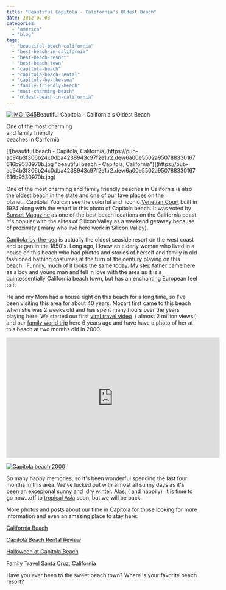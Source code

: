 ```yaml
---
title: "Beautiful Capitola - California's Oldest Beach"
date: 2012-02-03
categories: 
  - "america"
  - "blog"
tags: 
  - "beautiful-beach-california"
  - "best-beach-in-california"
  - "best-beach-resort"
  - "best-beach-town"
  - "capitola-beach"
  - "capitola-beach-rental"
  - "capitola-by-the-sea"
  - "family-friendly-beach"
  - "most-charming-beach"
  - "oldest-beach-in-california"
---
```


[![IMG_1345](https://pub-ac94b3f306b24c0dba4238943c97f2e1.r2.dev/6a00e5502a950788330167616b948e970b.jpg "IMG_1345")](https://pub-ac94b3f306b24c0dba4238943c97f2e1.r2.dev/6a00e5502a950788330167616b948e970b.jpg)Beautiful Capitola - 
California's Oldest Beach

One of the most charming  
and family friendly  
beaches in California

<!--more--> [![beautiful beach - Capitola, California](https://pub-ac94b3f306b24c0dba4238943c97f2e1.r2.dev/6a00e5502a950788330167616b9530970b.jpg "beautiful beach - Capitola, California")](https://pub-ac94b3f306b24c0dba4238943c97f2e1.r2.dev/6a00e5502a950788330167616b9530970b.jpg)  
  
One of the most charming and family friendly beaches in California is also the oldest beach in the state and one of our fave places on the planet...Capitola! You can see the colorful and  iconic [Venetian Court](http://en.wikipedia.org/wiki/Venetian_Court "Venetian court") built in 1924 along with the wharf in this photo of Capitola beach. It was voted by [Sunset Magazine](http://www.sunset.com/travel/ocean-towns-00400000040124/ "capitola beach in sunset magazine") as one of the best beach locations on the California coast. It's popular with the elites of Silicon Valley as a weekend getaway because of proximity ( many who live here work in Silicon Valley).  
  
[Capitola-by-the-sea](http://www.capitolavillage.com/ "Capitola california") is actually the oldest seaside resort on the west coast and began in the 1850's. Long ago, I knew an elderly woman who lived in a house on this beach who had photos and stories of herself and family in old fashioned bathing costumes at the turn of the century playing on this beach.  Funnily, much of it looks the same today. My step father came here as a boy and young man and fell in love with the area as it is a quintessentially California beach town, but has an enchanting European feel to it   
  
He and my Mom had a house right on this beach for a long time, so I've been visiting this area for about 40 years. Mozart first came to this beach when she was 2 weeks old and has spent many hours over the years playing here. We started our first [viral travel video](http://www.youtube.com/watch?v=wn9rDTZj-m4 "viral travel video around-the-world")  ( almost 2 million views!) and our [family world trip](http://soultravelers3new.local/2009/04/how-to-travel-the-world-as-a-digital-nomad-family.html "family world trip") here 6 years ago and have have a photo of her at this beach at two months old in 2000. 
  

<iframe src="http://www.youtube.com/embed/wn9rDTZj-m4?rel=0" frameborder="0" height="315" width="560"></iframe>

  
  
[![Capitola beach 2000](https://pub-ac94b3f306b24c0dba4238943c97f2e1.r2.dev/6a00e5502a950788330168e66d125f970c.jpg "Capitola beach 2000")](https://pub-ac94b3f306b24c0dba4238943c97f2e1.r2.dev/6a00e5502a950788330168e66d125f970c.jpg)  
  
So many happy memories, so it's been wonderful spending the last four months in this area. We've lucked out with almost all sunny days as it's been an excepional sunny and  dry winter. Alas, ( and happily)  it is time to go now...off to [tropical Asia](http://soultravelers3new.local/2011/01/tropical-winter-home-in-penang-malaysia-location-indenpendent-digital-nomad-long-term-travel-tips-.html "tropical asia rental home") soon, but we will be back.  
  
More photos and posts about our time in Capitola for those looking for more information and even an amazing place to stay here:  
  

[California Beach](http://soultravelers3new.local/2012/01/california-beach-new-years-day.html "California beach")  
  
[Capitola Beach Rental Review](http://soultravelers3new.local/2011/01/homeaway-santa-cruz-beach-house-vacation-rental-review-best-family-friendly-lodging.html "Capitola beach rental review")  
  
[Halloween at Capitola Beach](http://soultravelers3new.local/2011/10/enchanting-halloween-california-style-1.html "Halloween California capitola beach")  
  
[Family Travel Santa Cruz, California](http://soultravelers3new.local/2010/10/family-travel-santa-cruz-california-beautiful-beach-house-homeaway-luxury-rental-home.html "family travel santa cruz california")

Have you ever been to the sweet beach town? Where is your favorite beach resort?
